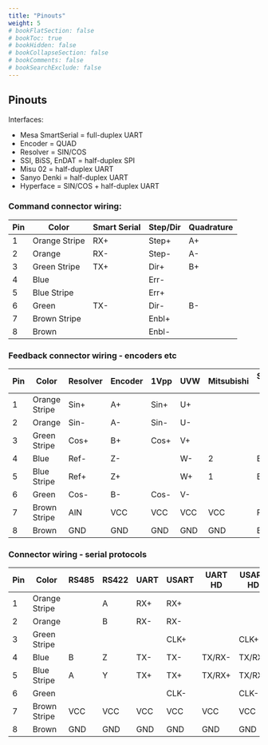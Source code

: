 ```yaml
---
title: "Pinouts"
weight: 5
# bookFlatSection: false
# bookToc: true
# bookHidden: false
# bookCollapseSection: false
# bookComments: false
# bookSearchExclude: false
---
```


## Pinouts

Interfaces:

* Mesa SmartSerial = full-duplex UART
* Encoder = QUAD
* Resolver = SIN/COS
* SSI, BiSS, EnDAT = half-duplex SPI
* Misu 02 = half-duplex UART
* Sanyo Denki = half-duplex UART
* Hyperface = SIN/COS + half-duplex UART

### Command connector wiring:

| Pin | Color     | Smart Serial | Step/Dir   | Quadrature  |
|-----|-----------|--------------|------------|-------------|
| 1   | Orange Stripe | RX+        | Step+      | A+          |
| 2   | Orange    | RX-        | Step-      | A-          |
| 3   | Green Stripe | TX+        | Dir+       | B+          |
| 4   | Blue      |              | Err-       |             |
| 5   | Blue Stripe |              | Err+       |             |
| 6   | Green     | TX-        | Dir-       | B-          |
| 7   | Brown Stripe |            | Enbl+      |             |
| 8   | Brown     |            | Enbl-      |             |

### Feedback connector wiring - encoders etc

| Pin | Color    | Resolver | Encoder | 1Vpp   | UVW    | Mitsubishi | Sanyo-Denki | Yaskawa | Omron  |
|-----|----------|---------|---------|--------|--------|------------|--------------|---------|--------|
| 1   | Orange Stripe | Sin+     | A+      | Sin+    | U+       |            |              |         |        |
| 2   | Orange   | Sin-     | A-      | Sin-    | U-       |            |              |         |        |
| 3   | Green Stripe | Cos+     | B+      | Cos+    | V+       |            |              |         |        |
| 4   | Blue     | Ref-     | Z-      |        | W-       | 2          | Blue        | 6        | 4      |
| 5   | Blue Stripe | Ref+     | Z+      |        | W+       | 1          | Brown       | 5        | 7      |
| 6   | Green    | Cos-     | B-      | Cos-    | V-       |            |              |         |        |
| 7   | Brown Stripe | AIN      | VCC     | VCC     | VCC       | VCC        | Red         | 1        | 6      |
| 8   | Brown    | GND      | GND     | GND     | GND       | GND        | Black       | 2        | 3      |

### Connector wiring - serial protocols

| Pin | Color    | RS485   | RS422   | UART    | USART   | UART HD  | USART HD | SPI     | SPI HD   |
|-----|----------|---------|---------|---------|---------|----------|----------|---------|----------|
| 1   | Orange Stripe |         | A       | RX+      | RX+      |          |          | MISO+    | CS+      |
| 2   | Orange   |         | B       | RX-      | RX-      |          |          | MISO-    | CS-      |
| 3   | Green Stripe |         |         |         | CLK+     |          | CLK+     | CLK+     | CLK+     |
| 4   | Blue     | B       | Z       | TX-      | TX-      | TX/RX-   | TX/RX-   | MOSI-    | MOSI-    |
| 5   | Blue Stripe | A       | Y       | TX+      | TX+      | TX/RX+   | TX/RX+   | MOSI+    | MOSI+    |
| 6   | Green    |         |         |         | CLK-     |          | CLK-     | CLK-     | CLK-     |
| 7   | Brown Stripe | VCC      | VCC      | VCC      | VCC      | VCC      | VCC      | VCC      | VCC      |
| 8   | Brown    | GND      | GND      | GND      | GND      | GND      | GND      | GND      | GND      |